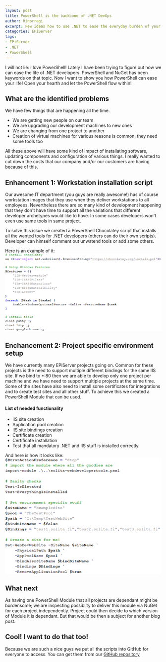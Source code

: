 ```yaml
---
layout: post
title: PowerShell is the backbone of .NET DevOps
author: Rinorragi
excerpt: Few ideas how to use .NET to ease the everyday burden of your .NET developers
categories: EPiServer
tags: 
- EPiServer 
- .NET 
- PowerShell
---
```


I will not lie: I love PowerShell! Lately I have been trying to figure out how we can ease the life of .NET developers. PowerShell and NuGet has been keywords on that topic. Now I want to show you how PowerShell can ease your life! Open your hearth and let the PowerShell flow within!

## What are the identified problems
We have few things that are happening all the time. 

* We are getting new people on our team
* We are upgrading our development machines to new ones
* We are changing from one project to another 
* Creation of virtual machines for various reasons is common, they need some tools too

All these above will have some kind of impact of installating software, updating components and configuration of various things. I really wanted to cut down the costs that our company and/or our customers are having because of this.

## Enhancement 1: Workstation installation script
Our awesome IT department (you guys are really awesome!) has of course workstation images that they use when they deliver workstations to all employees. Nevertheless there are so many kind of development happening that they don't have time to support all the variations that different developer archetypes would like to have. In some cases developers won't even use same tools in same project. 

To solve this issue we created a PowerShell Chocolatey script that installs all the wanted tools for .NET developers (others can do their own scripts). Developer can himself comment out unwatend tools or add some others. 

Here is an example of it: 
![Tools](/img/powershell-is-backbone-of-dotnet-devops/chocoscript.png)

## Enchancement 2: Project specific environment setup
We have currently many EPiServer projects going on. Common for these projects is the need to support multiple different bindings for the same IIS site. If we bind to *:80 then we are able to develop only one project per machine and we have need to support multiple projects at the same time. Some of the sites have also need to install some certificates for integrations and to create test sites and all other stuff. To achieve this we created a PowerShell Module that can be used. 

#### List of needed functionality
* IIS site creation
* Application pool creation
* IIS site bindings creation 
* Certificate creation
* Certificate installation
* Test that all mandatory .NET and IIS stuff is installed correctly

And here is how it looks like: 
![Tools](/img/powershell-is-backbone-of-dotnet-devops/sitecreation.png)

## What next
As having one PowerShell Module that all projects are dependant might be burdensome; we are inspecting possiblity to deliver this module via NuGet for each project independently. Project could then decide to which version of Module it is dependant. But that would be then a subject for another blog post. 

## Cool! I want to do that too!
Because we are such a nice guys we put all the scripts into GitHub for everyone to access. You can get them from our [GitHub repository](https://github.com/solita/powershell-webdevelopertools)